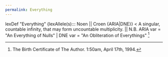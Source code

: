 ```yaml
---
permalink: Everything
---
```


lexDef "Everything" {lexAllele(s)::: Noen || Croen {ARIA|DNE}} < A singular, countable infinity, that may form uncountable multiplicity. || N.B. ARIA var = "An Everything of Nulls" | DNE var = "An Obliteration of Everythings" [^EverythingCroen]

[^EverythingCroen]: The Birth Certificate of The Author. 1:50am, April 17th, 1994.[^bec]

[^bec]: *On The Nature Of Becoming {REDACTED}*, 2025.
